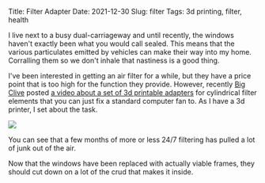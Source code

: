 Title: Filter Adapter
Date: 2021-12-30
Slug: filter
Tags: 3d printing, filter, health

I live next to a busy dual-carriageway and until recently, the windows haven't exactly been what you would call sealed. This means that the various particulates emitted by vehicles can make their way into my home. Corralling them so we don't inhale that nastiness is a good thing.

I've been interested in getting an air filter for a while, but they have a price point that is too high for the function they provide. However, recently [Big Clive](http://bigclive.com/) posted [a video about a set of 3d printable adapters](https://www.youtube.com/watch?v=6Vmh2Ip2Vxg) for cylindrical filter elements that you can just fix a standard computer fan to. As I have a 3d printer, I set about the task.

<img src="{static}/media/images/2021-12-30-filters.jpg" class="align-center" loading="lazy" />

You can see that a few months of more or less 24/7 filtering has pulled a lot of junk out of the air.

Now that the windows have been replaced with actually viable frames, they should cut down on a lot of the crud that makes it inside.
